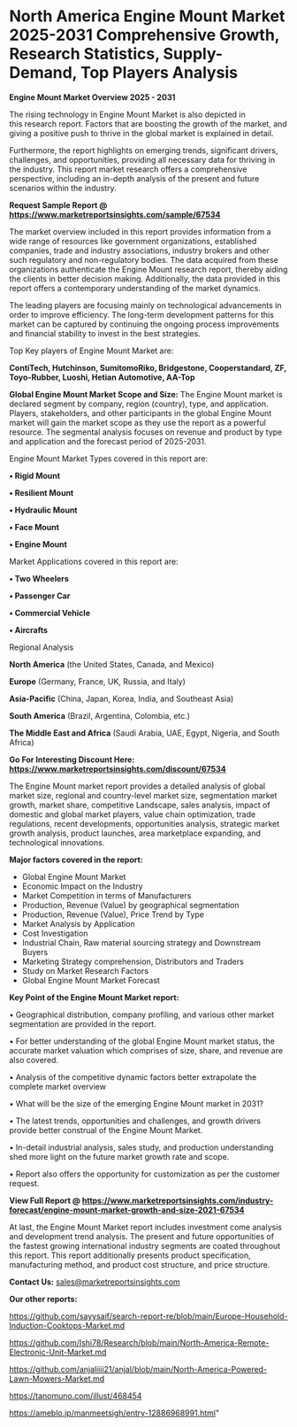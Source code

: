 # North America Engine Mount Market 2025-2031 Comprehensive Growth, Research Statistics, Supply-Demand,  Top Players Analysis

<Strong> Engine Mount Market Overview 2025 - 2031</strong>

The rising technology in Engine Mount Market is also depicted in this research report. Factors that are boosting the growth of the market, and giving a positive push to thrive in the global market is explained in detail.

Furthermore, the report highlights on emerging trends, significant drivers, challenges, and opportunities, providing all necessary data for thriving in the industry. This report market research offers a comprehensive perspective, including an in-depth analysis of the present and future scenarios within the industry.

<strong>Request Sample Report @ <a href=https://www.marketreportsinsights.com/sample/67534>https://www.marketreportsinsights.com/sample/67534</a></strong>

The market overview included in this report provides information from a wide range of resources like government organizations, established companies, trade and industry associations, industry brokers and other such regulatory and non-regulatory bodies. The data acquired from these organizations authenticate the Engine Mount research report, thereby aiding the clients in better decision making. Additionally, the data provided in this report offers a contemporary understanding of the market dynamics.

The leading players are focusing mainly on technological advancements in order to improve efficiency. The long-term development patterns for this market can be captured by continuing the ongoing process improvements and financial stability to invest in the best strategies.

Top Key players of Engine Mount Market are:

<strong>ContiTech, Hutchinson, SumitomoRiko, Bridgestone, Cooperstandard, ZF, Toyo-Rubber, Luoshi, Hetian Automotive, AA-Top</strong>

<strong><b>Global Engine Mount Market Scope and Size:</b></strong>
The Engine Mount market is declared segment by company, region (country), type, and application. Players, stakeholders, and other participants in the global Engine Mount market will gain the market scope as they use the report as a powerful resource. The segmental analysis focuses on revenue and product by type and application and the forecast period of 2025-2031.

Engine Mount Market Types covered in this report are:

<strong>• Rigid Mount

• Resilient Mount

• Hydraulic Mount

• Face Mount

• Engine Mount</strong>

Market Applications covered in this report are:

<strong>• Two Wheelers

• Passenger Car

• Commercial Vehicle

• Aircrafts</strong> 

Regional Analysis

<strong>North America</strong> (the United States, Canada, and Mexico)

<strong>Europe</strong> (Germany, France, UK, Russia, and Italy)

<strong>Asia-Pacific</strong> (China, Japan, Korea, India, and Southeast Asia)

<strong>South America</strong> (Brazil, Argentina, Colombia, etc.)

<strong>The Middle East and Africa</strong> (Saudi Arabia, UAE, Egypt, Nigeria, and South Africa)

<strong>Go For Interesting Discount Here: <a href=https://www.marketreportsinsights.com/discount/67534>https://www.marketreportsinsights.com/discount/67534</a></strong>

The Engine Mount market report provides a detailed analysis of global market size, regional and country-level market size, segmentation market growth, market share, competitive Landscape, sales analysis, impact of domestic and global market players, value chain optimization, trade regulations, recent developments, opportunities analysis, strategic market growth analysis, product launches, area marketplace expanding, and technological innovations.

<strong><b>Major factors covered in the report:</b></strong>
<ul>
  <li>Global Engine Mount Market </li>
  <li>Economic Impact on the Industry</li>
  <li>Market Competition in terms of Manufacturers</li>
  <li>Production, Revenue (Value) by geographical segmentation</li>
  <li>Production, Revenue (Value), Price Trend by Type</li>
  <li>Market Analysis by Application</li>
  <li>Cost Investigation</li>
  <li>Industrial Chain, Raw material sourcing strategy and Downstream Buyers</li>
  <li>Marketing Strategy comprehension, Distributors and Traders</li>
  <li>Study on Market Research Factors</li>
  <li>Global Engine Mount Market Forecast</li>
</ul>

<strong><b>Key Point of the Engine Mount Market report:</b></strong>

• Geographical distribution, company profiling, and various other market segmentation are provided in the report.

• For better understanding of the global Engine Mount market status, the accurate market valuation which comprises of size, share, and revenue are also covered.

• Analysis of the competitive dynamic factors better extrapolate the complete market overview

• What will be the size of the emerging Engine Mount market in 2031?

• The latest trends, opportunities and challenges, and growth drivers provide better construal of the Engine Mount Market.

• In-detail industrial analysis, sales study, and production understanding shed more light on the future market growth rate and scope.

• Report also offers the opportunity for customization as per the customer request.

<strong><b>View Full Report @ <a href=https://www.marketreportsinsights.com/industry-forecast/engine-mount-market-growth-and-size-2021-67534>https://www.marketreportsinsights.com/industry-forecast/engine-mount-market-growth-and-size-2021-67534</a></b></strong>


At last, the Engine Mount Market report includes investment come analysis and development trend analysis. The present and future opportunities of the fastest growing international industry segments are coated throughout this report. This report additionally presents product specification, manufacturing method, and product cost structure, and price structure.

<strong>Contact Us:</strong>
sales@marketreportsinsights.com

<strong>Our other reports:</strong>

<a href=https://github.com/sayysaif/search-report-re/blob/main/Europe-Household-Induction-Cooktops-Market.md>https://github.com/sayysaif/search-report-re/blob/main/Europe-Household-Induction-Cooktops-Market.md</a>

<a href=https://github.com/Ishi78/Research/blob/main/North-America-Remote-Electronic-Unit-Market.md>https://github.com/Ishi78/Research/blob/main/North-America-Remote-Electronic-Unit-Market.md</a>

<a href=https://github.com/anjaliiii21/anjal/blob/main/North-America-Powered-Lawn-Mowers-Market.md>https://github.com/anjaliiii21/anjal/blob/main/North-America-Powered-Lawn-Mowers-Market.md</a>

<a href=https://tanomuno.com/illust/468454>https://tanomuno.com/illust/468454</a>

<a href=https://ameblo.jp/manmeetsigh/entry-12886968991.html>https://ameblo.jp/manmeetsigh/entry-12886968991.html</a>"
